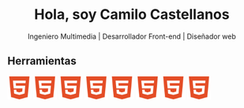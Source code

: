 <div align= "center">
  <h1>Hola, soy Camilo Castellanos</h1>
  <p>Ingeniero Multimedia | Desarrollador Front-end | Diseñador web</p>
</div>

## Herramientas

<div>
  <img src="https://github.com/devicons/devicon/blob/master/icons/html5/html5-plain.svg" alt="HTML" height="48">
  <img src="https://github.com/devicons/devicon/blob/master/icons/html5/html5-plain.svg" alt="HTML" height="48">
  <img src="https://github.com/devicons/devicon/blob/master/icons/html5/html5-plain.svg" alt="HTML" height="48">
  <img src="https://github.com/devicons/devicon/blob/master/icons/html5/html5-plain.svg" alt="HTML" height="48">
  <img src="https://github.com/devicons/devicon/blob/master/icons/html5/html5-plain.svg" alt="HTML" height="48">
  <img src="https://github.com/devicons/devicon/blob/master/icons/html5/html5-plain.svg" alt="HTML" height="48">
  <img src="https://github.com/devicons/devicon/blob/master/icons/html5/html5-plain.svg" alt="HTML" height="48">
  <img src="https://github.com/devicons/devicon/blob/master/icons/html5/html5-plain.svg" alt="HTML" height="48">
</div>
